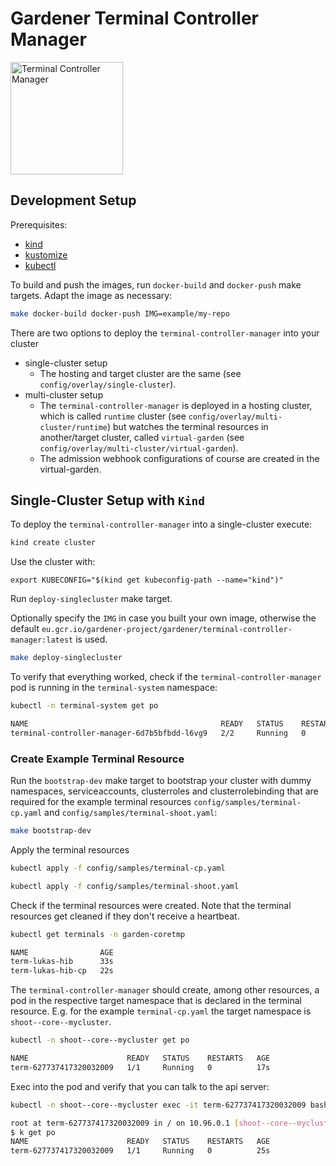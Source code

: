 # Gardener Terminal Controller Manager
<img src="https://user-images.githubusercontent.com/5526658/65954528-77302b80-e446-11e9-9dc5-1bd4c580a556.png" alt="Terminal Controller Manager" width="180"/>

## Development Setup

Prerequisites:
- [kind](https://github.com/kubernetes-sigs/kind)
- [kustomize](https://github.com/kubernetes-sigs/kustomize)
- [kubectl](https://kubernetes.io/de/docs/tasks/tools/install-kubectl/)

To build and push the images, run `docker-build` and `docker-push` make targets. Adapt the image as necessary:

```bash
make docker-build docker-push IMG=example/my-repo
```

There are two options to deploy the `terminal-controller-manager` into your cluster
- single-cluster setup
  - The hosting and target cluster are the same (see `config/overlay/single-cluster`).
- multi-cluster setup
  - The `terminal-controller-manager` is deployed in a hosting cluster, which is called `runtime` cluster (see `config/overlay/multi-cluster/runtime`) but watches the terminal resources in another/target cluster, called `virtual-garden` (see `config/overlay/multi-cluster/virtual-garden`).
  - The admission webhook configurations of course are created in the virtual-garden.



## Single-Cluster Setup with `Kind`

To deploy the `terminal-controller-manager` into a single-cluster execute:

```bash
kind create cluster
```

Use the cluster with:

```
export KUBECONFIG="$(kind get kubeconfig-path --name="kind")"

```

Run `deploy-singlecluster` make target. 

Optionally specify the `IMG` in case you built your own image, otherwise the default `eu.gcr.io/gardener-project/gardener/terminal-controller-manager:latest` is used.

```bash
make deploy-singlecluster
```

To verify that everything worked, check if the `terminal-controller-manager` pod is running in the `terminal-system` namespace:

```bash
kubectl -n terminal-system get po

NAME                                           READY   STATUS    RESTARTS   AGE
terminal-controller-manager-6d7b5bfbdd-l6vg9   2/2     Running   0          10s
```

### Create Example Terminal Resource
 
Run the `bootstrap-dev` make target to bootstrap your cluster with dummy namespaces, serviceaccounts, clusterroles and clusterrolebinding that are required for the example terminal resources `config/samples/terminal-cp.yaml` and `config/samples/terminal-shoot.yaml`:

```bash
make bootstrap-dev
``` 

Apply the terminal resources

```bash
kubectl apply -f config/samples/terminal-cp.yaml 
```

```bash
kubectl apply -f config/samples/terminal-shoot.yaml 
```

Check if the terminal resources were created. Note that the terminal resources get cleaned if they don't receive a heartbeat.

```bash
kubectl get terminals -n garden-coretmp

NAME                AGE
term-lukas-hib      33s
term-lukas-hib-cp   22s
```

The `terminal-controller-manager` should create, among other resources, a pod in the respective target namespace that is declared in the terminal resource.
E.g. for the example `terminal-cp.yaml` the target namespace is `shoot--core--mycluster`.

```bash
kubectl -n shoot--core--mycluster get po

NAME                      READY   STATUS    RESTARTS   AGE
term-627737417320032009   1/1     Running   0          17s
```

Exec into the pod and verify that you can talk to the api server:

```bash
kubectl -n shoot--core--mycluster exec -it term-627737417320032009 bash

root at term-627737417320032009 in / on 10.96.0.1 [shoot--core--mycluster]
$ k get po
NAME                      READY   STATUS    RESTARTS   AGE
term-627737417320032009   1/1     Running   0          25s
```

